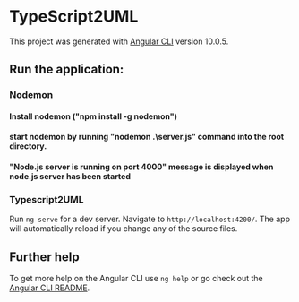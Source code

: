 # TypeScript2UML

This project was generated with [Angular CLI](https://github.com/angular/angular-cli) version 10.0.5.


## Run the application:

### Nodemon

#### Install nodemon ("npm install -g nodemon") 
#### start nodemon by running  "nodemon .\server.js" command into the root directory.
#### "Node.js server is running on port 4000" message is displayed when node.js server has been started 

### Typescript2UML

Run `ng serve` for a dev server. Navigate to `http://localhost:4200/`. The app will automatically reload if you change any of the source files.

## Further help

To get more help on the Angular CLI use `ng help` or go check out the [Angular CLI README](https://github.com/angular/angular-cli/blob/master/README.md).
